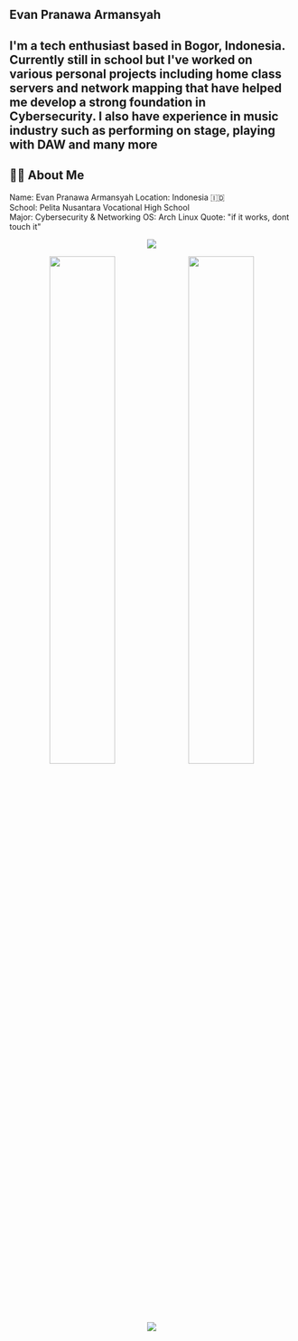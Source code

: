 
## Evan Pranawa Armansyah

I'm a tech enthusiast based in Bogor, Indonesia. 
Currently still in school but I've worked on various personal projects including home class servers 
and network mapping that have helped me develop a strong foundation in 
Cybersecurity. I also have experience in music industry such as performing on stage, playing with DAW and many more
---

## 👨‍💻 About Me
Name: Evan Pranawa Armansyah
Location: Indonesia 🇮🇩  
School: Pelita Nusantara Vocational High School  
Major: Cybersecurity & Networking
OS: Arch Linux
Quote: "if it works, dont touch it"

<p align="center"> 
  <img src="https://skillicons.dev/icons?i=html,css,js,vscode,git,github,arch" /> 
</p>

<p align="center"> 
  <img src="https://github-readme-stats.vercel.app/api?username=Evan52436&show_icons=true&theme=tokyonight&hide_border=true&bg_color=0d1117" width="48%"> 
  <img src="https://github-readme-streak-stats.herokuapp.com/?user=Evan52436&theme=tokyonight&hide_border=true&background=0d1117" width="48%"> 
</p>

<p align="center"> 
  <img src="https://github-profile-trophy.vercel.app/?username=Evan52436&theme=onedark&no-frame=true&row=1&column=6" /> 
</p>

<p align="center"> 
  <img src="https://github-readme-stats.vercel.app/api/top-langs/?username=unboiledpotato


